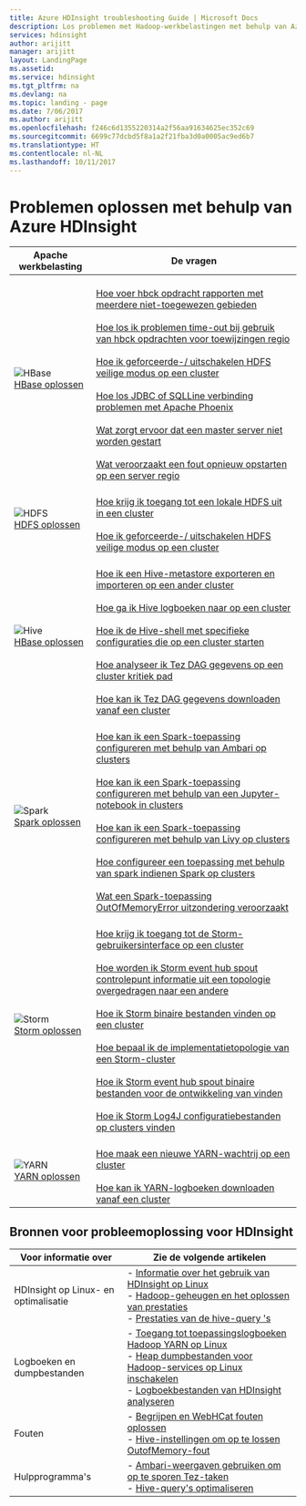 ```yaml
---
title: Azure HDInsight troubleshooting Guide | Microsoft Docs
description: Los problemen met Hadoop-werkbelastingen met behulp van Azure HDInsight. Stapsgewijze documentatie wordt beschreven hoe u HDInsight gebruiken voor het oplossen van veelvoorkomende problemen met Hive, Spark, YARN, HBase, HDFS en Storm.
services: hdinsight
author: arijitt
manager: arijitt
layout: LandingPage
ms.assetid: 
ms.service: hdinsight
ms.tgt_pltfrm: na
ms.devlang: na
ms.topic: landing - page
ms.date: 7/06/2017
ms.author: arijitt
ms.openlocfilehash: f246c6d1355220314a2f56aa91634625ec352c69
ms.sourcegitcommit: 6699c77dcbd5f8a1a2f21fba3d0a0005ac9ed6b7
ms.translationtype: HT
ms.contentlocale: nl-NL
ms.lasthandoff: 10/11/2017
---
```

# <a name="troubleshoot-by-using-azure-hdinsight"></a>Problemen oplossen met behulp van Azure HDInsight

| Apache werkbelasting | De vragen |
|---|---|
|![HBase](./media/hdinsight-troubleshoot-guide/HBASE.png)<br>[HBase oplossen](hdinsight-troubleshoot-hbase.md)|<br>[Hoe voer hbck opdracht rapporten met meerdere niet-toegewezen gebieden](hdinsight-troubleshoot-hbase.md#how-do-i-run-hbck-command-reports-with-multiple-unassigned-regions)<br><br>[Hoe los ik problemen time-out bij gebruik van hbck opdrachten voor toewijzingen regio](hdinsight-troubleshoot-hbase.md#how-do-i-fix-timeout-issues-with-hbck-commands-for-region-assignments)<br><br>[Hoe ik geforceerde-/ uitschakelen HDFS veilige modus op een cluster](hdinsight-troubleshoot-hbase.md#how-do-i-force-disable-hdfs-safe-mode-in-a-cluster)<br><br>[Hoe los JDBC of SQLLine verbinding problemen met Apache Phoenix](hdinsight-troubleshoot-hbase.md#how-do-i-fix-jdbc-or-sqlline-connectivity-issues-with-apache-phoenix)<br><br>[Wat zorgt ervoor dat een master server niet worden gestart](hdinsight-troubleshoot-hbase.md#what-causes-a-master-server-to-fail-to-start)<br><br>[Wat veroorzaakt een fout opnieuw opstarten op een server regio](hdinsight-troubleshoot-hbase.md#what-causes-a-restart-failure-on-a-region-server)|
|![HDFS](./media/hdinsight-troubleshoot-guide/HDFS.png)<br>[HDFS oplossen](hdinsight-troubleshoot-hdfs.md)|<br>[Hoe krijg ik toegang tot een lokale HDFS uit in een cluster](hdinsight-troubleshoot-hdfs.md#how-do-i-access-local-hdfs-from-inside-a-cluster)<br><br>[Hoe ik geforceerde-/ uitschakelen HDFS veilige modus op een cluster](hdinsight-troubleshoot-hdfs.md#how-do-i-force-disable-hdfs-safe-mode-in-a-cluster)|
|![Hive](./media/hdinsight-troubleshoot-guide/HIVE.png)<br>[HBase oplossen](hdinsight-troubleshoot-hive.md)|<br>[Hoe ik een Hive-metastore exporteren en importeren op een ander cluster](hdinsight-troubleshoot-hive.md#how-do-i-export-a-hive-metastore-and-import-it-on-another-cluster)<br><br>[Hoe ga ik Hive logboeken naar op een cluster](hdinsight-troubleshoot-hive.md#how-do-i-locate-hive-logs-on-a-cluster)<br><br>[Hoe ik de Hive-shell met specifieke configuraties die op een cluster starten](hdinsight-troubleshoot-hive.md#how-do-i-launch-the-hive-shell-with-specific-configurations-on-a-cluster)<br><br>[Hoe analyseer ik Tez DAG gegevens op een cluster kritiek pad](hdinsight-troubleshoot-hive.md#how-do-i-analyze-tez-dag-data-on-a-cluster-critical-path)<br><br>[Hoe kan ik Tez DAG gegevens downloaden vanaf een cluster](hdinsight-troubleshoot-hive.md#how-do-i-download-tez-dag-data-from-a-cluster)|
|![Spark](./media/hdinsight-troubleshoot-guide/SPARK.png)<br>[Spark oplossen](hdinsight-troubleshoot-SPARK.md)|<br>[Hoe kan ik een Spark-toepassing configureren met behulp van Ambari op clusters](hdinsight-troubleshoot-spark.md#how-do-i-configure-a-spark-application-by-using-ambari-on-clusters)<br><br>[Hoe kan ik een Spark-toepassing configureren met behulp van een Jupyter-notebook in clusters](hdinsight-troubleshoot-spark.md#how-do-i-configure-a-spark-application-by-using-a-jupyter-notebook-on-clusters)<br><br>[Hoe kan ik een Spark-toepassing configureren met behulp van Livy op clusters](hdinsight-troubleshoot-spark.md#how-do-i-configure-a-spark-application-by-using-livy-on-clusters)<br><br>[Hoe configureer een toepassing met behulp van spark indienen Spark op clusters](hdinsight-troubleshoot-spark.md#how-do-i-configure-a-spark-application-by-using-spark-submit-on-clusters)<br><br>[Wat een Spark-toepassing OutOfMemoryError uitzondering veroorzaakt](hdinsight-troubleshoot-spark.md#what-causes-a-spark-application-outofmemoryerror-exception)|
|![Storm](./media/hdinsight-troubleshoot-guide/STORM.png)<br>[Storm oplossen](hdinsight-troubleshoot-STORM.md)|<br>[Hoe krijg ik toegang tot de Storm-gebruikersinterface op een cluster](hdinsight-troubleshoot-storm.md#how-do-i-access-the-storm-ui-on-a-cluster)<br><br>[Hoe worden ik Storm event hub spout controlepunt informatie uit een topologie overgedragen naar een andere](hdinsight-troubleshoot-storm.md#how-do-i-transfer-storm-event-hub-spout-checkpoint-information-from-one-topology-to-another)<br><br>[Hoe ik Storm binaire bestanden vinden op een cluster](hdinsight-troubleshoot-storm.md#how-do-i-locate-storm-binaries-on-a-cluster)<br><br>[Hoe bepaal ik de implementatietopologie van een Storm-cluster](hdinsight-troubleshoot-storm.md#how-do-i-determine-the-deployment-topology-of-a-storm-cluster)<br><br>[Hoe ik Storm event hub spout binaire bestanden voor de ontwikkeling van vinden](hdinsight-troubleshoot-storm.md#how-do-i-locate-storm-event-hub-spout-binaries-for-development)<br><br>[Hoe ik Storm Log4J configuratiebestanden op clusters vinden](hdinsight-troubleshoot-storm.md#how-do-i-locate-storm-log4j-configuration-files-on-clusters)|
|![YARN](./media/hdinsight-troubleshoot-guide/YARN.png)<br>[YARN oplossen](hdinsight-troubleshoot-YARN.md)|<br>[Hoe maak een nieuwe YARN-wachtrij op een cluster](hdinsight-troubleshoot-yarn.md#how-do-i-create-a-new-yarn-queue-on-a-cluster)<br><br>[Hoe kan ik YARN-logboeken downloaden vanaf een cluster](hdinsight-troubleshoot-yarn.md#how-do-i-download-yarn-logs-from-a-cluster)|

## <a name="hdinsight-troubleshooting-resources"></a>Bronnen voor probleemoplossing voor HDInsight

| Voor informatie over | Zie de volgende artikelen |
| --- | --- |
| HDInsight op Linux- en optimalisatie | - [Informatie over het gebruik van HDInsight op Linux](hdinsight-hadoop-linux-information.md)<br>- [Hadoop-geheugen en het oplossen van prestaties](hdinsight-hadoop-stack-trace-error-messages.md)<br>- [Prestaties van de hive-query 's](https://blogs.msdn.microsoft.com/bigdatasupport/2015/08/13/troubleshooting-hive-query-performance-in-hdinsight-hadoop-cluster/) |
| Logboeken en dumpbestanden | - [Toegang tot toepassingslogboeken Hadoop YARN op Linux](hdinsight-hadoop-access-yarn-app-logs-linux.md)<br>- [Heap dumpbestanden voor Hadoop-services op Linux inschakelen](hdinsight-hadoop-collect-debug-heap-dump-linux.md)<br>- [Logboekbestanden van HDInsight analyseren](hdinsight-debug-jobs.md)|
| Fouten | - [Begrijpen en WebHCat fouten oplossen](hdinsight-hadoop-templeton-webhcat-debug-errors.md)<br>- [Hive-instellingen om op te lossen OutofMemory-fout](hdinsight-hadoop-hive-out-of-memory-error-oom.md) |
| Hulpprogramma's | - [Ambari-weergaven gebruiken om op te sporen Tez-taken](hdinsight-debug-ambari-tez-view.md)<br>- [Hive-query's optimaliseren](hdinsight-hadoop-optimize-hive-query.md) |
